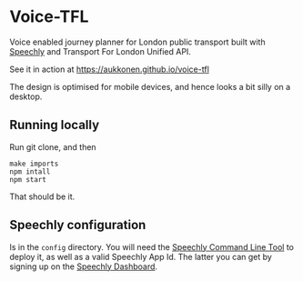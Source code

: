 # Voice-TFL
Voice enabled journey planner for London public transport built with [Speechly](https://github.com/speechly/speechly) and Transport For London Unified API.

See it in action at https://aukkonen.github.io/voice-tfl

The design is optimised for mobile devices, and hence looks a bit silly on a desktop.

## Running locally
Run git clone, and then
```
make imports
npm intall
npm start
```
That should be it.

## Speechly configuration

Is in the `config` directory. You will need the [Speechly Command Line Tool](https://docs.speechly.com/dev-tools/command-line-client/) to deploy it, as well as a valid Speechly App Id. The latter you can get by signing up on the [Speechly Dashboard](https://www.speechly.com/dashboard).
